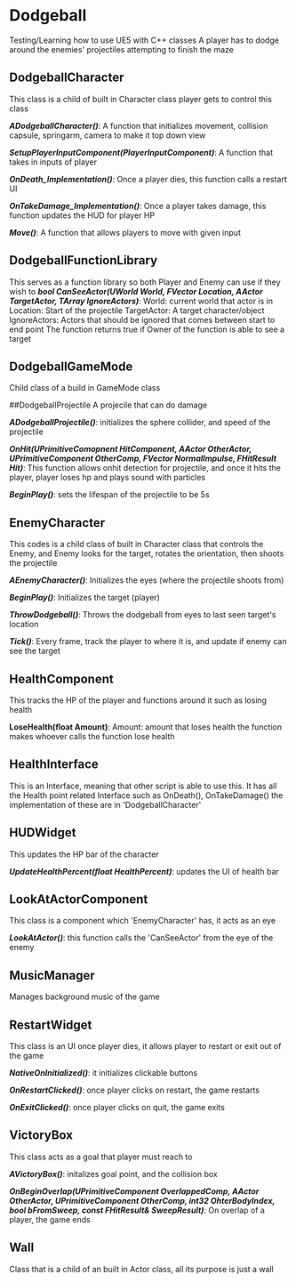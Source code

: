 # Dodgeball

Testing/Learning how to use UE5 with C++ classes
A player has to dodge around the enemies' projectiles attempting to finish the maze

## DodgeballCharacter
This class is a child of built in Character class player gets to control this class

_**ADodgeballCharacter()**_: A function that initializes movement, collision capsule, springarm, camera to make it top down view

_**SetupPlayerInputComponent(PlayerInputComponent)**_: A function that takes in inputs of player

_**OnDeath_Implementation()**_: Once a player dies, this function calls a restart UI

_**OnTakeDamage_Implementation()**_: Once a player takes damage, this function updates the HUD for player HP

_**Move()**_: A function that allows players to move with given input

## DodgeballFunctionLibrary
This serves as a function library so both Player and Enemy can use if they wish to
_**bool CanSeeActor(UWorld World, FVector Location, AActor TargetActor, TArray<AActor>  IgnoreActors)**_:
  World: current world that actor is in
  Location: Start of the projectile
  TargetActor: A target character/object
  IgnoreActors: Actors that should be ignored that comes between start to end point
  The function returns true if Owner of the function is able to see a target
  
## DodgeballGameMode
Child class of a build in GameMode class

##DodgeballProjectile
A projecile that can do damage

_**ADodgeballProjectile()**_: initializes the sphere collider, and speed of the projectile

_**OnHit(UPrimitiveComopnent HitComponent, AActor OtherActor, UPrimitiveComponent OtherComp, FVector NormalImpulse, FHitResult Hit)**_: This function allows onhit detection for projectile, and once it hits the player, player loses hp and plays sound with particles

_**BeginPlay()**_: sets the lifespan of the projectile to be 5s

## EnemyCharacter
This codes is a child class of built in Character class that controls the Enemy, and Enemy looks for the target, rotates the orientation, then shoots the projectile

_**AEnemyCharacter()**_: Initializes the eyes (where the projectile shoots from)

_**BeginPlay()**_: Initializes the target (player)

_**ThrowDodgeball()**_: Throws the dodgeball from eyes to last seen target's location

_**Tick()**_: Every frame, track the player to where it is, and update if enemy can see the target

## HealthComponent
This tracks the HP of the player and functions around it such as losing health

**LoseHealth(float Amount)**:
  Amount: amount that loses health
  the function makes whoever calls the function lose health

## HealthInterface
This is an Interface, meaning that other script is able to use this. 
It has all the Health point related Interface such as OnDeath(), OnTakeDamage() the implementation of these are in 'DodgeballCharacter'

## HUDWidget
This updates the HP bar of the character

_**UpdateHealthPercent(float HealthPercent)**_: updates the UI of health bar

## LookAtActorComponent
This class is a component which 'EnemyCharacter' has, it acts as an eye

_**LookAtActor()**_: this function calls the 'CanSeeActor' from the eye of the enemy

## MusicManager
Manages background music of the game

## RestartWidget
This class is an UI once player dies, it allows player to restart or exit out of the game

_**NativeOnInitialized()**_: it initializes clickable buttons 

_**OnRestartClicked()**_: once player clicks on restart, the game restarts

_**OnExitClicked()**_: once player clicks on quit, the game exits

## VictoryBox
This class acts as a goal that player must reach to

_**AVictoryBox()**_: initalizes goal point, and the collision box

_**OnBeginOverlap(UPrimitiveComponent OverlappedComp, AActor OtherActor, UPrimitiveComponent OtherComp, int32 OhterBodyIndex, bool bFromSweep, const FHitResult& SweepResult)**_:
  On overlap of a player, the game ends

## Wall
Class that is a child of an built in Actor class, all its purpose is just a wall
